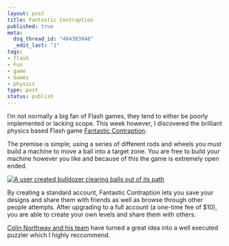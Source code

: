```yaml
--- 
layout: post
title: Fantastic Contraption
published: true
meta: 
  dsq_thread_id: "404303948"
  _edit_last: "1"
tags: 
- flash
- Fun
- game
- Games
- physics
type: post
status: publish
---
```

I’m not normally a big fan of Flash games, they tend to either be poorly
implemented or lacking scope. This week however, I discovered the
brilliant physics based Flash game [Fantastic Contraption][].

The premise is simple; using a series of different rods and wheels you must
build a machine to move a ball into a target zone. You are free to build
your machine however you like and because of this the game is extremely
open ended. 

[![A user created bulldozer clearing balls out of its
path][]][Fantastic Contraption] 

By creating a standard account,
Fantastic Contraption lets you save your designs and share them with
friends as well as browse through other people attempts. After upgrading
to a full account (a one-time fee of $10), you are able to create your
own levels and share them with others.

[Colin Northway and his team][] have turned a great idea into a well
executed puzzler which I highly reccommend.

  [Fantastic Contraption]: http://fantasticcontraption.com/
  [A user created bulldozer clearing balls out of its path]: /images/old/uploads/2008/07/fantasticcontraption-300x218.jpg
    "Fantastic Contraption"
  [Colin Northway and his team]: http://fantasticcontraption.com/credits.html
